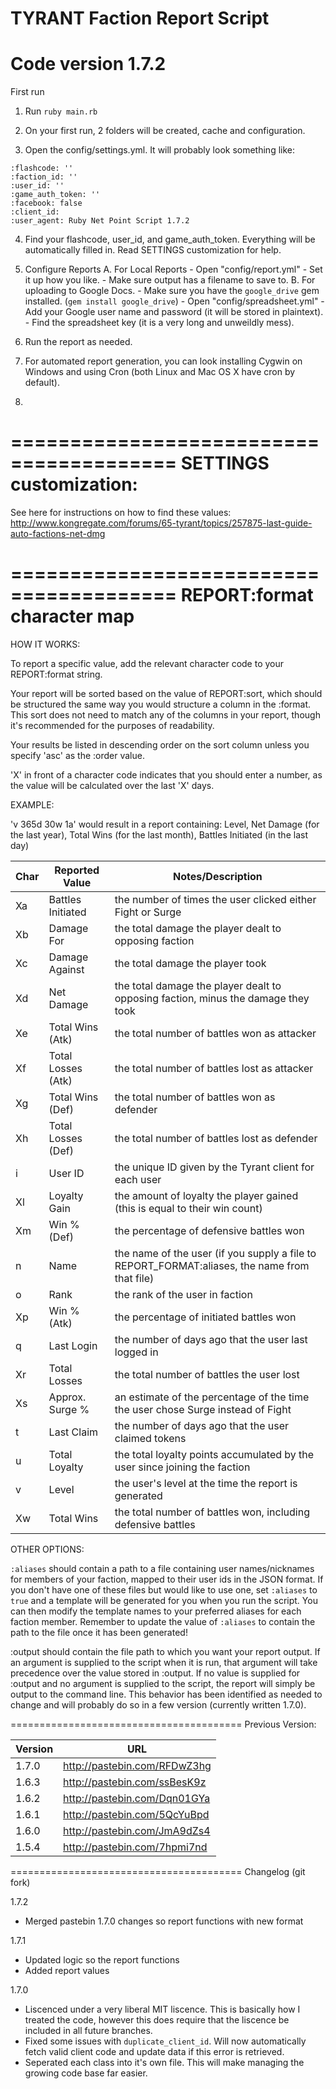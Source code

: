 TYRANT Faction Report Script
========================================
Code version 1.7.2
========================================
First run

1. Run ```ruby main.rb```

2. On your first run, 2 folders will be created, cache and configuration.

3. Open the config/settings.yml. It will probably look something like:
```---
:flashcode: ''
:faction_id: ''
:user_id: ''
:game_auth_token: ''
:facebook: false
:client_id:
:user_agent: Ruby Net Point Script 1.7.2
```

4. Find your flashcode, user_id, and game_auth_token.  Everything will be automatically filled in.  Read SETTINGS customization for help.

5. Configure Reports
	A. For Local Reports
		- Open "config/report.yml"
		- Set it up how you like.
		- Make sure output has a filename to save to.
	B. For uploading to Google Docs.
		- Make sure you have the ```google_drive``` gem installed. (```gem install google_drive```)
		- Open "config/spreadsheet.yml"
		- Add your Google user name and password (it will be stored in plaintext).
		- Find the spreadsheet key (it is a very long and unweildly mess).

6. Run the report as needed.

7. For automated report generation, you can look installing Cygwin on Windows and using Cron (both Linux and Mac OS X have cron by default).
8. 

========================================
SETTINGS customization:
========================================


See here for instructions on how to find these values:
http://www.kongregate.com/forums/65-tyrant/topics/257875-last-guide-auto-factions-net-dmg


========================================
REPORT:format character map
========================================

HOW IT WORKS:

To report a specific value, add the relevant character code to your REPORT:format string.

Your report will be sorted based on the value of REPORT:sort, which should be structured the same
way you would structure a column in the :format. This sort does not need to match any of the columns in your
report, though it's recommended for the purposes of readability.

Your results be listed in descending order on the sort column unless you specify 'asc' as the :order value.

'X' in front of a character code indicates that you should enter a number, as the value will be
calculated over the last 'X' days.

EXAMPLE:

'v 365d 30w 1a' would result in a report containing:
Level, Net Damage (for the last year), Total Wins (for the last month), Battles Initiated (in the last day)


Char | Reported Value    | Notes/Description
-----|-------------------|-------------------------------------------------------------------------------------
  Xa | Battles Initiated | the number of times the user clicked either Fight or Surge
  Xb | Damage For        | the total damage the player dealt to opposing faction
  Xc | Damage Against    | the total damage the player took
  Xd | Net Damage        | the total damage the player dealt to opposing faction, minus the damage they took
  Xe | Total Wins (Atk)  | the total number of battles won as attacker
  Xf | Total Losses (Atk)| the total number of battles lost as attacker
  Xg | Total Wins (Def)  | the total number of battles won as defender
  Xh | Total Losses (Def)| the total number of battles lost as defender
   i | User ID           | the unique ID given by the Tyrant client for each user
  Xl | Loyalty Gain      | the amount of loyalty the player gained (this is equal to their win count)
  Xm | Win % (Def)       | the percentage of defensive battles won
   n | Name              | the name of the user (if you supply a file to REPORT_FORMAT:aliases, the name from that file)
   o | Rank              | the rank of the user in faction
  Xp | Win % (Atk)       | the percentage of initiated battles won
   q | Last Login        | the number of days ago that the user last logged in
  Xr | Total Losses      | the total number of battles the user lost
  Xs | Approx. Surge %   | an estimate of the percentage of the time the user chose Surge instead of Fight
   t | Last Claim        | the number of days ago that the user claimed tokens
   u | Total Loyalty     | the total loyalty points accumulated by the user since joining the faction
   v | Level             | the user's level at the time the report is generated
  Xw | Total Wins        | the total number of battles won, including defensive battles


OTHER OPTIONS:

```:aliases``` should contain a path to a file containing user names/nicknames for members of your faction, mapped
to their user ids in the JSON format. If you don't have one of these files but would like to use one, set
```:aliases``` to ```true``` and a template will be generated for you when you run the script. You can then
modify the template names to your preferred aliases for each faction member. Remember to update the value
of ```:aliases``` to contain the path to the file once it has been generated!

:output should contain the file path to which you want your report output. If an argument is supplied to the script
when it is run, that argument will take precedence over the value stored in :output. If no value is supplied for
:output and no argument is supplied to the script, the report will simply be output to the command line.  This behavior
has been identified as needed to change and will probably do so in a few version (currently written 1.7.0).

========================================
Previous Version: 

Version |  URL
--------|------------------------------
1.7.0   |  http://pastebin.com/RFDwZ3hg
1.6.3   |  http://pastebin.com/ssBesK9z
1.6.2   |  http://pastebin.com/Dqn01GYa
1.6.1   |  http://pastebin.com/5QcYuBpd
1.6.0   |  http://pastebin.com/JmA9dZs4
1.5.4   |  http://pastebin.com/7hpmi7nd

========================================
Changelog (git fork)

1.7.2

* Merged pastebin 1.7.0 changes so report functions with new format

1.7.1

* Updated logic so the report functions
* Added report values

1.7.0

* Liscenced under a very liberal MIT liscence.  This is basically how I treated the code, however this does require that the liscence be included in all future branches.
* Fixed some issues with ```duplicate_client_id```. Will now automatically fetch valid client code and update data if this error is retrieved.
* Seperated each class into it's own file.  This will make managing the growing code base far easier.
